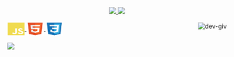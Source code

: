 <div align="center">
  <a href="https://github.com/LUC4S-dev">
  <img height="180em" src="https://github-readme-stats.vercel.app/api?username=LUC4S-dev&show_icons=true&theme=dracula&include_all_commits=true&count_private=true"/>
  <img height="180em" src="https://github-readme-stats.vercel.app/api/top-langs/?username=LUC4S-dev&layout=compact&langs_count=7&theme=dracula"/>
</div>
  
 
<div style="display: inline_block"><br>
  <img align="center" alt="Lucas-Js" height="30" width="40" src="https://raw.githubusercontent.com/devicons/devicon/master/icons/javascript/javascript-plain.svg">
  <img align="center" alt="Lucas-HTML" height="30" width="40" src="https://raw.githubusercontent.com/devicons/devicon/master/icons/html5/html5-original.svg">
  <img align="center" alt="Lucas-CSS" height="30" width="40" src="https://raw.githubusercontent.com/devicons/devicon/master/icons/css3/css3-original.svg">
   <img align="right" alt="dev-giv" src="[https://discord.com/channels/645388143293628416/645388143293628421/1006019453600932041](https://media.giphy.com/media/n5Zey0rk2AduKpwpTT/giphy.gif)">
 </div>
  
  <br>
  
  <div>  
     <a href = "mailto:lucaslenisbenicio@hotmail.com"><img src="https://img.shields.io/badge/-Gmail-%23333?style=for-the-badge&logo=gmail&logoColor=white"     target="_blank"></a>
  
</div>

